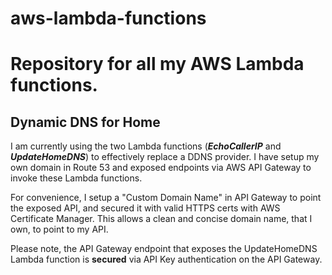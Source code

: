 # aws-lambda-functions
# Repository for all my AWS Lambda functions.  

## Dynamic DNS for Home
I am currently using the two Lambda functions (**_EchoCallerIP_** and **_UpdateHomeDNS_**) to 
effectively replace a DDNS provider.  I have setup my own domain in Route 53 and exposed endpoints via AWS API Gateway to invoke these Lambda functions.  

For convenience, I setup a "Custom Domain Name" in API Gateway to point the exposed API, and secured it with valid HTTPS certs with AWS Certificate Manager.  This allows a clean and concise
domain name, that I own, to point to my API.

Please note, the API Gateway endpoint that exposes the UpdateHomeDNS Lambda function is **secured** via API Key authentication on the API Gateway. 

 
